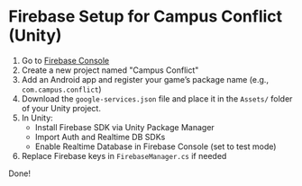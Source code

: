 # Firebase Setup for Campus Conflict (Unity)

1. Go to [Firebase Console](https://console.firebase.google.com/)
2. Create a new project named "Campus Conflict"
3. Add an Android app and register your game’s package name (e.g., `com.campus.conflict`)
4. Download the `google-services.json` file and place it in the `Assets/` folder of your Unity project.
5. In Unity:
   - Install Firebase SDK via Unity Package Manager
   - Import Auth and Realtime DB SDKs
   - Enable Realtime Database in Firebase Console (set to test mode)
6. Replace Firebase keys in `FirebaseManager.cs` if needed

Done!
